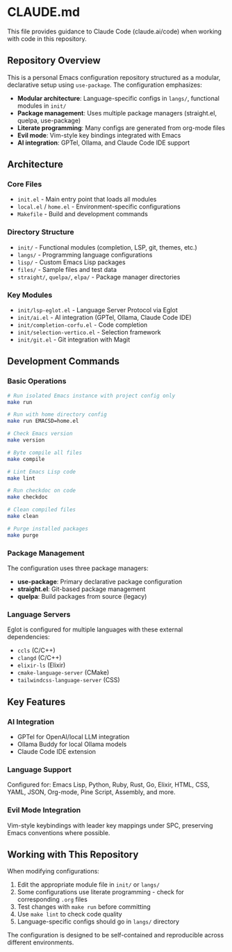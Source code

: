 # CLAUDE.md

This file provides guidance to Claude Code (claude.ai/code) when working with code in this repository.

## Repository Overview

This is a personal Emacs configuration repository structured as a modular, declarative setup using `use-package`. The configuration emphasizes:

- **Modular architecture**: Language-specific configs in `langs/`, functional modules in `init/`
- **Package management**: Uses multiple package managers (straight.el, quelpa, use-package)
- **Literate programming**: Many configs are generated from org-mode files
- **Evil mode**: Vim-style key bindings integrated with Emacs
- **AI integration**: GPTel, Ollama, and Claude Code IDE support

## Architecture

### Core Files
- `init.el` - Main entry point that loads all modules
- `local.el` / `home.el` - Environment-specific configurations
- `Makefile` - Build and development commands

### Directory Structure
- `init/` - Functional modules (completion, LSP, git, themes, etc.)
- `langs/` - Programming language configurations
- `lisp/` - Custom Emacs Lisp packages
- `files/` - Sample files and test data
- `straight/`, `quelpa/`, `elpa/` - Package manager directories

### Key Modules
- `init/lsp-eglot.el` - Language Server Protocol via Eglot
- `init/ai.el` - AI integration (GPTel, Ollama, Claude Code IDE)
- `init/completion-corfu.el` - Code completion
- `init/selection-vertico.el` - Selection framework
- `init/git.el` - Git integration with Magit

## Development Commands

### Basic Operations
```bash
# Run isolated Emacs instance with project config only
make run

# Run with home directory config
make run EMACSD=home.el

# Check Emacs version
make version

# Byte compile all files
make compile

# Lint Emacs Lisp code
make lint

# Run checkdoc on code
make checkdoc

# Clean compiled files
make clean

# Purge installed packages
make purge
```

### Package Management
The configuration uses three package managers:
- **use-package**: Primary declarative package configuration
- **straight.el**: Git-based package management
- **quelpa**: Build packages from source (legacy)

### Language Servers
Eglot is configured for multiple languages with these external dependencies:
- `ccls` (C/C++)
- `clangd` (C/C++)
- `elixir-ls` (Elixir)
- `cmake-language-server` (CMake)
- `tailwindcss-language-server` (CSS)

## Key Features

### AI Integration
- GPTel for OpenAI/local LLM integration
- Ollama Buddy for local Ollama models
- Claude Code IDE extension

### Language Support
Configured for: Emacs Lisp, Python, Ruby, Rust, Go, Elixir, HTML, CSS, YAML, JSON, Org-mode, Pine Script, Assembly, and more.

### Evil Mode Integration
Vim-style keybindings with leader key mappings under SPC, preserving Emacs conventions where possible.

## Working with This Repository

When modifying configurations:
1. Edit the appropriate module file in `init/` or `langs/`
2. Some configurations use literate programming - check for corresponding `.org` files
3. Test changes with `make run` before committing
4. Use `make lint` to check code quality
5. Language-specific configs should go in `langs/` directory

The configuration is designed to be self-contained and reproducible across different environments.